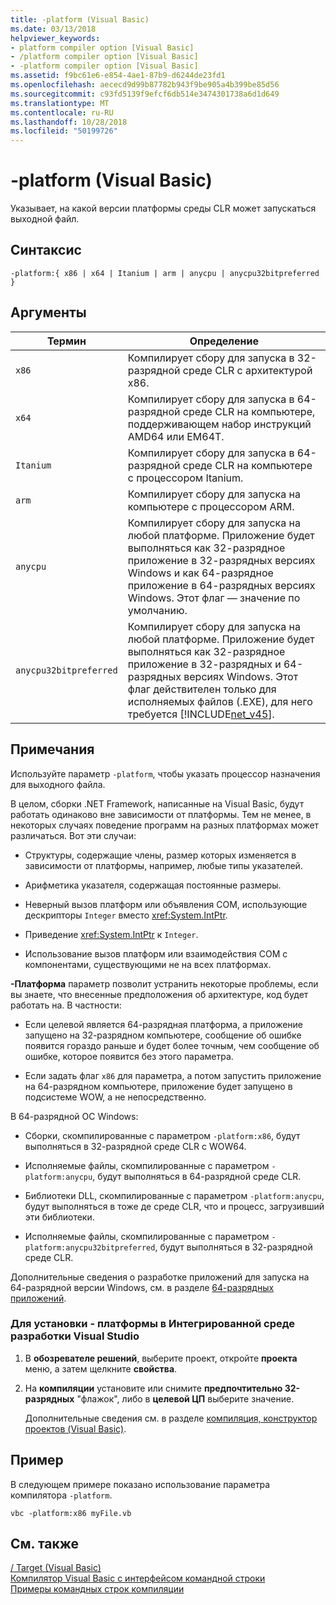 ```yaml
---
title: -platform (Visual Basic)
ms.date: 03/13/2018
helpviewer_keywords:
- platform compiler option [Visual Basic]
- /platform compiler option [Visual Basic]
- -platform compiler option [Visual Basic]
ms.assetid: f9bc61e6-e854-4ae1-87b9-d6244de23fd1
ms.openlocfilehash: aececd9d99b87782b943f9be905a4b399be85d56
ms.sourcegitcommit: c93fd5139f9efcf6db514e3474301738a6d1d649
ms.translationtype: MT
ms.contentlocale: ru-RU
ms.lasthandoff: 10/28/2018
ms.locfileid: "50199726"
---
```

# <a name="-platform-visual-basic"></a>-platform (Visual Basic)
Указывает, на какой версии платформы среды CLR может запускаться выходной файл.  
  
## <a name="syntax"></a>Синтаксис  
  
```  
-platform:{ x86 | x64 | Itanium | arm | anycpu | anycpu32bitpreferred }  
```  
  
## <a name="arguments"></a>Аргументы  
  
|Термин|Определение|  
|---|---|  
|`x86`|Компилирует сбору для запуска в 32-разрядной среде CLR с архитектурой x86.|  
|`x64`|Компилирует сбору для запуска в 64-разрядной среде CLR на компьютере, поддерживающем набор инструкций AMD64 или EM64T.|  
|`Itanium`|Компилирует сбору для запуска в 64-разрядной среде CLR на компьютере с процессором Itanium.|  
|`arm`|Компилирует сбору для запуска на компьютере с процессором ARM.|  
|`anycpu`|Компилирует сбору для запуска на любой платформе. Приложение будет выполняться как 32-разрядное приложение в 32-разрядных версиях Windows и как 64-разрядное приложение в 64-разрядных версиях Windows. Этот флаг — значение по умолчанию.|  
|`anycpu32bitpreferred`|Компилирует сбору для запуска на любой платформе. Приложение будет выполняться как 32-разрядное приложение в 32-разрядных и 64-разрядных версиях Windows. Этот флаг действителен только для исполняемых файлов (.EXE), для него требуется [!INCLUDE[net_v45](~/includes/net-v45-md.md)].|  
  
## <a name="remarks"></a>Примечания  
 Используйте параметр `-platform`, чтобы указать процессор назначения для выходного файла.  
  
 В целом, сборки .NET Framework, написанные на Visual Basic, будут работать одинаково вне зависимости от платформы. Тем не менее, в некоторых случаях поведение программ на разных платформах может различаться. Вот эти случаи:  
  
-   Структуры, содержащие члены, размер которых изменяется в зависимости от платформы, например, любые типы указателей.  
  
-   Арифметика указателя, содержащая постоянные размеры.  
  
-   Неверный вызов платформ или объявления СОМ, использующие дескрипторы `Integer` вместо <xref:System.IntPtr>.  
  
-   Приведение <xref:System.IntPtr> к `Integer`.  
  
-   Использование вызов платформ или взаимодействия СОМ с компонентами, существующими не на всех платформах.  
  
 **-Платформа** параметр позволит устранить некоторые проблемы, если вы знаете, что внесенные предположения об архитектуре, код будет работать на. В частности:  
  
-   Если целевой является 64-разрядная платформа, а приложение запущено на 32-разрядном компьютере, сообщение об ошибке появится гораздо раньше и будет более точным, чем сообщение об ошибке, которое появится без этого параметра.  
  
-   Если задать флаг `x86` для параметра, а потом запустить приложение на 64-разрядном компьютере, приложение будет запущено в подсистеме WOW, а не непосредственно.  
  
 В 64-разрядной ОС Windows:  
  
-   Сборки, скомпилированные с параметром `-platform:x86`, будут выполняться в 32-разрядной среде CLR с WOW64.  
  
-   Исполняемые файлы, скомпилированные с параметром `-platform:anycpu`, будут выполняться в 64-разрядной среде CLR.  
  
-   Библиотеки DLL, скомпилированные с параметром `-platform:anycpu`, будут выполняться в тоже де среде CLR, что и процесс, загрузивший эти библиотеки.  
  
-   Исполняемые файлы, скомпилированные с параметром `-platform:anycpu32bitpreferred`, будут выполняться в 32-разрядной среде CLR.  
  
 Дополнительные сведения о разработке приложений для запуска на 64-разрядной версии Windows, см. в разделе [64-разрядных приложений](../../../framework/64-bit-apps.md).  
  
### <a name="to-set--platform-in-the-visual-studio-ide"></a>Для установки - платформы в Интегрированной среде разработки Visual Studio  
  
1.  В **обозревателе решений**, выберите проект, откройте **проекта** меню, а затем щелкните **свойства**.  
  
2.  На **компиляции** установите или снимите **предпочтительно 32-разрядных** "флажок", либо в **целевой ЦП** выберите значение.  
  
     Дополнительные сведения см. в разделе [компиляция, конструктор проектов (Visual Basic)](/visualstudio/ide/reference/compile-page-project-designer-visual-basic).  
  
## <a name="example"></a>Пример  
 В следующем примере показано использование параметра компилятора `-platform`.  
  
```console
vbc -platform:x86 myFile.vb  
```  
  
## <a name="see-also"></a>См. также  
 [/ Target (Visual Basic)](target.md)  
 [Компилятор Visual Basic с интерфейсом командной строки](index.md)  
 [Примеры командных строк компиляции](sample-compilation-command-lines.md)
